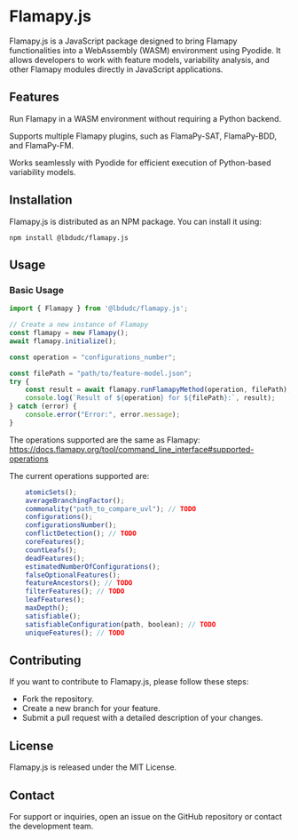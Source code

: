 # Flamapy.js

Flamapy.js is a JavaScript package designed to bring Flamapy functionalities into a WebAssembly (WASM) environment using Pyodide. It allows developers to work with feature models, variability analysis, and other Flamapy modules directly in JavaScript applications.

## Features

Run Flamapy in a WASM environment without requiring a Python backend.

Supports multiple Flamapy plugins, such as FlamaPy-SAT, FlamaPy-BDD, and FlamaPy-FM.

Works seamlessly with Pyodide for efficient execution of Python-based variability models.

## Installation

Flamapy.js is distributed as an NPM package. You can install it using:

```
npm install @lbdudc/flamapy.js
```

## Usage

### Basic Usage

```javascript
import { Flamapy } from '@lbdudc/flamapy.js';

// Create a new instance of Flamapy
const flamapy = new Flamapy();
await flamapy.initialize();

const operation = "configurations_number";

const filePath = "path/to/feature-model.json";
try {
    const result = await flamapy.runFlamapyMethod(operation, filePath);
    console.log(`Result of ${operation} for ${filePath}:`, result);
} catch (error) {
    console.error("Error:", error.message);
}
```

The operations supported are the same as Flamapy:
<https://docs.flamapy.org/tool/command_line_interface#supported-operations>

The current operations supported are:

```javascript
    atomicSets();
    averageBranchingFactor();
    commonality("path_to_compare_uvl"); // TODO
    configurations();
    configurationsNumber();
    conflictDetection(); // TODO
    coreFeatures();
    countLeafs();
    deadFeatures();
    estimatedNumberOfConfigurations();
    falseOptionalFeatures();
    featureAncestors(); // TODO
    filterFeatures(); // TODO
    leafFeatures();
    maxDepth();
    satisfiable();
    satisfiableConfiguration(path, boolean); // TODO
    uniqueFeatures(); // TODO
```

## Contributing

If you want to contribute to Flamapy.js, please follow these steps:

- Fork the repository.
- Create a new branch for your feature.
- Submit a pull request with a detailed description of your changes.

## License

Flamapy.js is released under the MIT License.

## Contact

For support or inquiries, open an issue on the GitHub repository or contact the development team.
